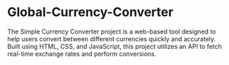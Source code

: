 # Global-Currency-Converter
The Simple Currency Converter project is a web-based tool designed to help users convert between different currencies quickly and accurately. Built using HTML, CSS, and JavaScript, this project utilizes an API to fetch real-time exchange rates and perform conversions.

